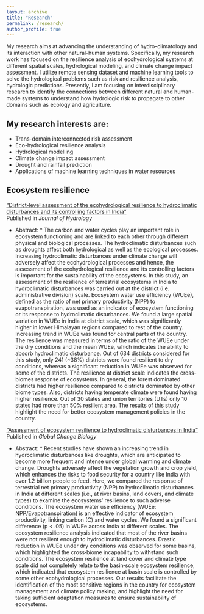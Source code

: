 ```yaml
---
layout: archive
title: "Research"
permalink: /research/
author_profile: true
---
```


My research aims at advancing the understanding of hydro-climatology and its interaction with other natural-human systems. 
Specifically, my research work has focused on the resilience analysis of ecohydrological systems at different spatial scales, 
hydrological modeling, and climate change impact assessment. 
I utilize remote sensing dataset and machine learning tools to solve the hydrological problems such as risk and resilience analysis, 
hydrologic predictions. Presently, I am focusing on interdisciplinary research to identify the 
connections between different natural and human-made systems to understand 
how hydrologic risk to propagate to other domains such as ecology and agriculture. 

## My research interests are:

* Trans-domain interconnected risk assessment
* Eco-hydrological resilience analysis 
* Hydrological modelling
* Climate change impact assessment
* Drought and rainfall prediction
* Applications of machine learning techniques in water resources 

## Ecosystem resilience 

[“District-level assessment of the ecohydrological resilience to hydroclimatic disturbances and its controlling factors in India”](https://www.sciencedirect.com/science/article/pii/S0022169418305936/) <br/>
Published in *Journal of Hydrology*<br/>
* Abstract: * The carbon and water cycles play an important role in ecosystem functioning and are linked to each other through different physical and biological processes. The hydroclimatic disturbances such as droughts affect both hydrological as well as the ecological processes. Increasing hydroclimatic disturbances under climate change will adversely affect the ecohydrological processes and hence, the assessment of the ecohydrological resilience and its controlling factors is important for the sustainability of the ecosystems. In this study, an assessment of the resilience of terrestrial ecosystems in India to hydroclimatic disturbances was carried out at the district (i.e. administrative division) scale. Ecosystem water use efficiency (WUEe), defined as the ratio of net primary productivity (NPP) to evapotranspiration, was used as an indicator of ecosystem functioning or its response to hydroclimatic disturbances. We found a large spatial variation in WUEe in India at district scale, which was significantly higher in lower Himalayan regions compared to rest of the country. Increasing trend in WUEe was found for central parts of the country. The resilience was measured in terms of the ratio of the WUEe under the dry conditions and the mean WUEe, which indicates the ability to absorb hydroclimatic disturbance. Out of 634 districts considered for this study, only 241 (~38%) districts were found resilient to dry conditions, whereas a significant reduction in WUEe was observed for some of the districts. The resilience at district scale indicates the cross-biomes response of ecosystems. In general, the forest dominated districts had higher resilience compared to districts dominated by other biome types. Also, districts having temperate climate were found having higher resilience. Out of 30 states and union territories (UTs) only 10 states had more than 50% resilient area. The results of this study highlight the need for better ecosystem management policies in the country. <br/>


[“Assessment of ecosystem resilience to hydroclimatic disturbances in India”](https://onlinelibrary.wiley.com/doi/full/10.1111/gcb.13874) <br/>
Published in *Global Change Biology* <br/>
* Abstract: * Recent studies have shown an increasing trend in hydroclimatic disturbances like droughts, which are anticipated to become more frequent and intense under global warming and climate change. Droughts adversely affect the vegetation growth and crop yield, which enhances the risks to food security for a country like India with over 1.2 billion people to feed. Here, we compared the response of terrestrial net primary productivity (NPP) to hydroclimatic disturbances in India at different scales (i.e., at river basins, land covers, and climate types) to examine the ecosystems’ resilience to such adverse conditions. The ecosystem water use efficiency (WUEe: NPP/Evapotranspiration) is an effective indicator of ecosystem productivity, linking carbon (C) and water cycles. We found a significant difference (p < .05) in WUEe across India at different scales. The ecosystem resilience analysis indicated that most of the river basins were not resilient enough to hydroclimatic disturbances. Drastic reduction in WUEe under dry conditions was observed for some basins, which highlighted the cross‐biome incapability to withstand such conditions. The ecosystem resilience at land cover and climate type scale did not completely relate to the basin‐scale ecosystem resilience, which indicated that ecosystem resilience at basin scale is controlled by some other ecohydrological processes. Our results facilitate the identification of the most sensitive regions in the country for ecosystem management and climate policy making, and highlight the need for taking sufficient adaptation measures to ensure sustainability of ecosystems.